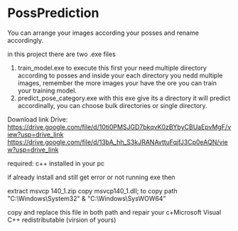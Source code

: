 # PossPrediction
You can arrange your images according your posses and rename accordingly. 

in this project there are two .exe files
1. train_model.exe
   to execute this first your need multiple directory according to posses and inside your each directory you nedd multiple images, remember the more images your have the ore you can train your training model.
2. predict_pose_category.exe
   with this exe give its a directory it will predict accordinally, you can choose bulk directories or single directory.

Download link Drive:
https://drive.google.com/file/d/10ti0PMSJGD7bkqvK0zBYbyCBUaEpvMgF/view?usp=drive_link
https://drive.google.com/file/d/13bA_hh_S3kJRANAvttuFqjfJ3Cp0eAQN/view?usp=drive_link


required:
c++ installed in your pc

if already install and still get error or not running exe then

extract msvcp 140_1.zip
copy msvcp140_1.dll; to copy path "C:\Windows\System32" & "C:\Windows\SysWOW64"

copy and replace this file in both path and repair your c+Microsoft Visual C++ redistributable (virsion of yours)
